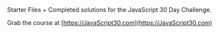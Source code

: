 ﻿Starter Files + Completed solutions for the JavaScript 30 Day Challenge.

Grab the course at [https://JavaScript30.com](https://JavaScript30.com)
